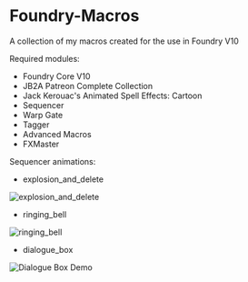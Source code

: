 # Foundry-Macros
A collection of my macros created for the use in Foundry V10

Required modules:
- Foundry Core V10
- JB2A Patreon Complete Collection
- Jack Kerouac's Animated Spell Effects: Cartoon
- Sequencer
- Warp Gate
- Tagger
- Advanced Macros
- FXMaster

Sequencer animations:
- explosion_and_delete

![explosion_and_delete](https://user-images.githubusercontent.com/30681313/234222808-27b0e847-bb5e-43da-acbf-dc68b90f2892.gif)

- ringing_bell

![ringing_bell](https://user-images.githubusercontent.com/30681313/235316138-5ce57460-eeb2-4f8f-aea9-ce9fac89716a.gif)

- dialogue_box

![Dialogue Box Demo](https://github.com/SgtGhatak/Foundry-Macros/assets/30681313/c0168d5d-5ad1-43b3-b003-79d38d99a86c)
